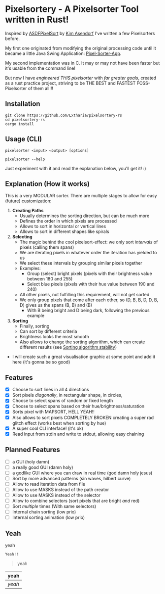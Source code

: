 # Pixelsortery - A Pixelsorter Tool written in Rust!

Inspired by [ASDFPixelSort](https://github.com/kimasendorf/ASDFPixelSort) by [Kim Asendorf](https://kimasendorf.com/) I've written a few Pixelsorters before.

My first one originated from modifying the original processing code until it became a little Java Swing Application: [Pixel-Sorter-App](https://github.com/Lxtharia/pixel-sorter-app).

My second implementation was in C. It may or may not have been faster but it's usable from the command line!

But now I have _engineered THIS pixelsorter_ with _far greater goals_, created as a rust practice project, striving to be THE BEST and FASTEST FOSS-Pixelsorter of them all!!!

## Installation
```
git clone https://github.com/Lxtharia/pixelsortery-rs
cd pixelsortery-rs
cargo install
```

## Usage (CLI)
```
pixelsorter <input> <output> [options]

pixelsorter --help
```
Just experiment with it and read the explanation below, you'll get it! :)

## Explanation (How it works)

This is a very MODULAR sorter.
There are multiple stages to allow for easy (future) customization:

1. **Creating Paths**
    - Usually determines the sorting direction, but can be much more
    - Defines the order in which pixels are processed
    - Allows to sort in horizontal or vertical lines
    - Allows to sort in different shapes like spirals
2. **Selecting**
    - The magic behind the cool pixelsort-effect: we only sort _intervals_ of pixels (calling them spans)
    - We are iterating pixels in whatever order the iteration has yielded to us
    - We select these intervals by grouping similar pixels together
    - Examples:
        - Group (select) bright pixels (pixels with their brightness value between 180 and 255)
        - Select blue pixels (pixels with their hue value between 190 and 240)
    - All other pixels, not fulfilling this requirement, will not get sorted
    - We only group pixels that come after each other, so (D, B, B, D, D, B, D) gives us the spans (B, B) and (B) 
        - With B being bright and D being dark, following the previous example
3. **Sorting**
    - Finally, sorting
    - Can sort by different criteria
    - Brightness looks the most smooth
    - Also allows to change the sorting algorithm, which can create different results (see [Sorting algorithm stability](https://en.wikipedia.org/wiki/Sorting_algorithm#Stability))

- I will create such a great visualisation graphic at some point and add it here (it's gonna be so good)

## Features

- [x] Choose to sort lines in all 4 directions
- [x] Sort pixels _diagonally_, in rectangular shape, in circles, 
- [x] Choose to select spans of random or fixed length
- [x] Choose to select spans based on their hue/brightness/saturation
- [x] Sorts pixel with MAPSORT, HELL YEAH!!
- [x] Also allows to sort pixels COMPLETELY BROKEN creating a super rad glitch effect (works best when sorting by hue)
- [x] A super cool CLI interface! (it's ok)
- [x] Read input from stdin and write to stdout, allowing easy chaining

## Planned Features

- [ ] a GUI (holy damn)
- [ ] a really good GUI (damn holy)
- [ ] a godlike GUI where you can draw in real time (god damn holy jesus)
- [ ] Sort by more advanced patterns (sin waves, hilbert curve)
- [ ] Allow to read iteration data from file
- [ ] Allow to use MASKS instead of the path creator
- [ ] Allow to use MASKS instead of the selector
- [ ] Allow to combine selectors (sort pixels that are bright _and_ red)
- [ ] Sort _multiple_ times (With same selectors)
- [ ] Internal chain sorting (low prio)
- [ ] Internal sorting animation (low prio)

## Yeah
yeah
```
Yeah!!
```
> yeah

| yeah |
| ---- |
| _yeah_ |
